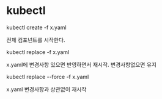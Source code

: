 # kubectl



kubectl create -f x.yaml  

전체 컴포넌트를 시작한다.



kubectl replace -f x.yaml

x.yaml에 변경사항 있으면 반영하면서 재시작. 변경사항없으면 유지



kubectl replace --force -f x.yaml 

 x.yaml 변경사항과 상관없이 재시작




